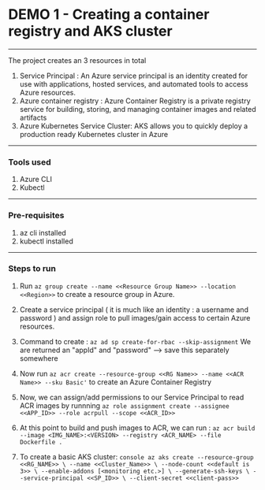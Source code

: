 # DEMO 1 - Creating a container registry and AKS cluster

----
The project creates an 3 resources in total 
1. Service Principal : An Azure service principal is an identity created for use with applications, hosted services, and automated tools to access Azure resources. 
2. Azure container registry : Azure Container Registry is a private registry service for building, storing, and managing container images and related artifacts
3. Azure Kubernetes Service Cluster: AKS allows you to quickly deploy a production ready Kubernetes cluster in Azure

----
### Tools used 

1. Azure CLI
2. Kubectl

----
 ### Pre-requisites

1. az cli installed
2. kubectl installed

----
### Steps to run 

1. Run `az group create --name <<Resource Group Name>> --location <<Region>>` to create a resource group in Azure.

2. Create a service principal ( it is much like an identity : a username and password ) and assign role to pull images/gain access to certain Azure resources.

3. Command to create : 
        `az ad sp create-for-rbac --skip-assignment`
   We are returned an "appId" and "password" --> save this separately somewhere

4. Now run 
        `az acr create --resource-group <<RG Name>> --name <<ACR Name>> --sku Basic'`
   to create an Azure Container Registry 

5. Now, we can assign/add permissions to our Service Principal to read ACR images by runnning
        `az role assignment create --assignee <<APP_ID>> --role acrpull --scope <<ACR_ID>>`


6. At this point to build and push images to ACR, we can run :
        `az acr build --image <IMG_NAME>:<VERSION> --registry <ACR_NAME> --file Dockerfile .`

5. To create a basic AKS cluster:
        ```console
        az aks create --resource-group <<RG_NAME>> \
        --name <<Cluster_Name>> \
        --node-count <<default is 3>> \
        --enable-addons [<monitoring etc.>] \
        --generate-ssh-keys \
        --service-principal <<SP_ID>> \
        --client-secret <<client-pass>>
        ```